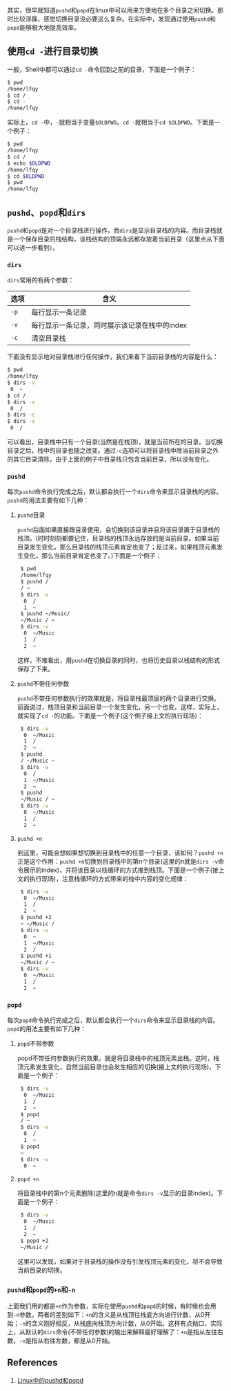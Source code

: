 其实，很早就知道`pushd`和`popd`在linux中可以用来方便地在多个目录之间切换。那时比较浮躁，感觉切换目录没必要这么复杂。在实际中，发现通过使用`pushd`和`popd`能够极大地提高效率。

## 使用`cd -`进行目录切换

一般，Shell中都可以通过`cd -`命令回到之前的目录，下面是一个例子：

```sh
$ pwd
/home/lfqy
$ cd /
$ cd -
/home/lfqy
```

实际上，`cd -`中，`-`就相当于变量`$OLDPWD`。`cd -`就相当于`cd $OLDPWD`。下面是一个例子：

```sh
$ pwd
/home/lfqy
$ cd /
$ echo $OLDPWD
/home/lfqy
$ cd $OLDPWD
$ pwd
/home/lfqy
```

## `pushd`、`popd`和`dirs`

`pushd`和`popd`是对一个目录栈进行操作，而`dirs`是显示目录栈的内容。而目录栈就是一个保存目录的栈结构，该栈结构的顶端永远都存放着当前目录（这里点从下面可以进一步看到）。

### `dirs`

`dirs`常用的有两个参数：

| 选项 | 含义 |
| --- | --- |
| `-p` | 每行显示一条记录 |
| `-v` | 每行显示一条记录，同时展示该记录在栈中的index |
| `-c` | 清空目录栈 |

下面没有显示地对目录栈进行任何操作，我们来看下当前目录栈的内容是什么：

```sh
$ pwd
/home/lfqy
$ dirs -v
 0  ~
$ cd /
$ dirs -v
 0  /
$ dirs -c
$ dirs -v
 0  /
```

可以看出，目录栈中只有一个目录(当然是在栈顶)，就是当前所在的目录。当切换目录之后，栈中的目录也随之改变。通过`-c`选项可以将目录栈中除当前目录之外的其它目录清除，由于上面的例子中目录栈只包含当前目录，所以没有变化。

### `pushd`

每次`pushd`命令执行完成之后，默认都会执行一个`dirs`命令来显示目录栈的内容。`pushd`的用法主要有如下几种：

1. `pushd`目录

    `pushd`后面如果直接跟目录使用，会切换到该目录并且将该目录置于目录栈的栈顶。(时时刻刻都要记住，目录栈的栈顶永远存放的是当前目录。如果当前目录发生变化，那么目录栈的栈顶元素肯定也变了；反过来，如果栈顶元素发生变化，那么当前目录肯定也变了。)下面是一个例子：

    ```sh
     $ pwd
     /home/lfqy
     $ pushd /
     / ~
     $ dirs -v
      0  /
      1  ~
     $ pushd ~/Music/
     ~/Music / ~
     $ dirs -v
      0  ~/Music
      1  /
      2  ~
     ```
     
     这样，不难看出，用`pushd`在切换目录的同时，也将历史目录以栈结构的形式保存了下来。

2. `pushd`不带任何参数

    `pushd`不带任何参数执行的效果就是，将目录栈最顶层的两个目录进行交换。前面说过，栈顶目录和当前目录一个发生变化，另一个也变。这样，实际上，就实现了`cd -`的功能。下面是一个例子(这个例子接上文的执行现场)：

    ```sh
     $ dirs -v
      0  ~/Music
      1  /
      2  ~
     $ pushd
     / ~/Music ~
     $ dirs -v
      0  /
      1  ~/Music
      2  ~
     $ pushd
     ~/Music / ~
     $ dirs -v
      0  ~/Music
      1  /
      2  ~
     ```
 
 3. `pushd +n`

    到这里，可能会想如果想切换到目录栈中的任意一个目录，该如何？`pushd +n`正是这个作用：`pushd +n`切换到目录栈中的第n个目录(这里的n就是`dirs -v`命令展示的index)，并将该目录以栈循环的方式推到栈顶。下面是一个例子(接上文的执行现场)，注意栈循环的方式带来的栈中内容的变化规律：

    ```sh
     $ dirs -v
      0  ~/Music
      1  /
      2  ~
     $ pushd +2
     ~ ~/Music /
     $ dirs -v
      0  ~
      1  ~/Music
      2  /
     $ pushd +1
     ~/Music / ~
     $ dirs -v
      0  ~/Music
      1  /
      2  ~
     ```

### `popd`

每次`popd`命令执行完成之后，默认都会执行一个`dirs`命令来显示目录栈的内容。`popd`的用法主要有如下几种：

1. `popd`不带参数

    popd不带任何参数执行的效果，就是将目录栈中的栈顶元素出栈。这时，栈顶元素发生变化，自然当前目录也会发生相应的切换(接上文的执行现场)，下面是一个例子：

    ```sh
     $ dirs -v
      0  ~/Music
      1  /
      2  ~
     $ popd
     / ~
     $ dirs -v
      0  /
      1  ~
     $ popd
     ~
     $ dirs -v
      0  ~
     ```
 
 2. `popd +n`

    将目录栈中的第n个元素删除(这里的n就是命令`dirs -v`显示的目录index)。下面是一个例子：

    ```sh
     $ dirs -v
      0  ~/Music
      1  /
      2  ~
     $ popd +2
     ~/Music /
     ```

     这里可以发现，如果对于目录栈的操作没有引发栈顶元素的变化，将不会导致当前目录的切换。

### `pushd`和`popd`的`+n`和`-n`

上面我们用的都是`+n`作为参数，实际在使用`pushd`和`popd`的时候，有时候也会用到`-n`参数。两者的差别如下：`+n`的含义是从栈顶往栈底方向进行计数，从0开始；`-n`的含义刚好相反，从栈底向栈顶方向计数，从0开始。这样有点拗口，实际上，从默认的`dirs`命令(不带任何参数)的输出来解释最好理解了：`+n`是指从左往右数，`-n`是指从右往左数，都是从0开始。

## References

1. [Linux中的pushd和popd](https://www.jianshu.com/p/53cccae3c443)
